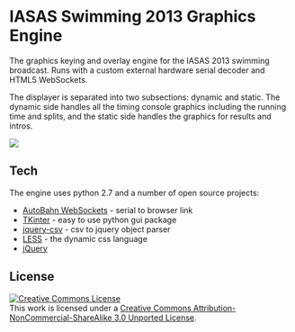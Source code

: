 IASAS Swimming 2013 Graphics Engine
=========


The graphics keying and overlay engine for the IASAS 2013 swimming broadcast. Runs with a custom external hardware serial decoder and HTML5 WebSockets.

The displayer is separated into two subsections: dynamic and static. The dynamic side handles all the timing console graphics including the running time and splits, and the static side handles the graphics for results and intros. 

<img src='https://raw.github.com/xyk2/IASAS_swimming_2013/master/_new_vector_graphics/samples/readme_sample.png'/>

Tech
-----------
The engine uses python 2.7 and a number of open source projects:

* [AutoBahn WebSockets] - serial to browser link
* [TKinter] - easy to use python gui package
* [jquery-csv] - csv to jquery object parser
* [LESS] - the dynamic css language
* [jQuery]


<!-- Installation
--------------
1. Clone the repo
2. `cd dillinger`
3. `npm i`
4. `mkdir -p public/files`
5. `mkdir -p public/files/md && mkdir -p public/files/html`
6. `sudo node app`
-->

License
-
<a rel="license" href="http://creativecommons.org/licenses/by-nc-sa/3.0/deed.en_US"><img alt="Creative Commons License" style="border-width:0;align:center;" src="http://i.creativecommons.org/l/by-nc-sa/3.0/88x31.png" /></a><br />This work is licensed under a <a rel="license" href="http://creativecommons.org/licenses/by-nc-sa/3.0/deed.en_US">Creative Commons Attribution-NonCommercial-ShareAlike 3.0 Unported License</a>.

  [AutoBahn WebSockets]: http://autobahn.ws/
  [TKinter]: http://wiki.python.org/moin/TkInter
  [jquery-csv]: http://code.google.com/p/jquery-csv/
  [LESS]: https://github.com/cloudhead/less.js
  [jQuery]: http://jquery.com  
  
    